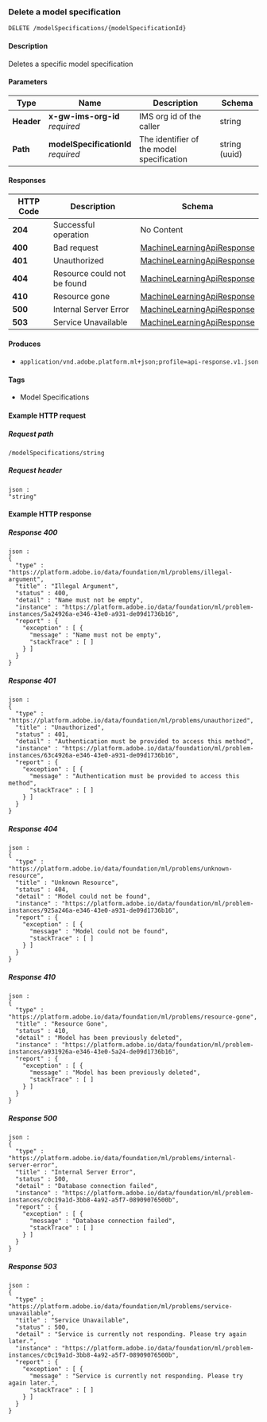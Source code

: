 
<a name="deletemodelspecification"></a>
### Delete a model specification
```
DELETE /modelSpecifications/{modelSpecificationId}
```


#### Description
Deletes a specific model specification


#### Parameters

|Type|Name|Description|Schema|
|---|---|---|---|
|**Header**|**x-gw-ims-org-id**  <br>*required*|IMS org id of the caller|string|
|**Path**|**modelSpecificationId**  <br>*required*|The identifier of the model specification|string (uuid)|


#### Responses

|HTTP Code|Description|Schema|
|---|---|---|
|**204**|Successful operation|No Content|
|**400**|Bad request|[MachineLearningApiResponse](../definitions/MachineLearningApiResponse.md#machinelearningapiresponse)|
|**401**|Unauthorized|[MachineLearningApiResponse](../definitions/MachineLearningApiResponse.md#machinelearningapiresponse)|
|**404**|Resource could not be found|[MachineLearningApiResponse](../definitions/MachineLearningApiResponse.md#machinelearningapiresponse)|
|**410**|Resource gone|[MachineLearningApiResponse](../definitions/MachineLearningApiResponse.md#machinelearningapiresponse)|
|**500**|Internal Server Error|[MachineLearningApiResponse](../definitions/MachineLearningApiResponse.md#machinelearningapiresponse)|
|**503**|Service Unavailable|[MachineLearningApiResponse](../definitions/MachineLearningApiResponse.md#machinelearningapiresponse)|


#### Produces

* `application/vnd.adobe.platform.ml+json;profile=api-response.v1.json`


#### Tags

* Model Specifications


#### Example HTTP request

##### Request path
```
/modelSpecifications/string
```


##### Request header
```
json :
"string"
```


#### Example HTTP response

##### Response 400
```
json :
{
  "type" : "https://platform.adobe.io/data/foundation/ml/problems/illegal-argument",
  "title" : "Illegal Argument",
  "status" : 400,
  "detail" : "Name must not be empty",
  "instance" : "https://platform.adobe.io/data/foundation/ml/problem-instances/5a24926a-e346-43e0-a931-de09d1736b16",
  "report" : {
    "exception" : [ {
      "message" : "Name must not be empty",
      "stackTrace" : [ ]
    } ]
  }
}
```


##### Response 401
```
json :
{
  "type" : "https://platform.adobe.io/data/foundation/ml/problems/unauthorized",
  "title" : "Unauthorized",
  "status" : 401,
  "detail" : "Authentication must be provided to access this method",
  "instance" : "https://platform.adobe.io/data/foundation/ml/problem-instances/63c4926a-e346-43e0-a931-de09d1736b16",
  "report" : {
    "exception" : [ {
      "message" : "Authentication must be provided to access this method",
      "stackTrace" : [ ]
    } ]
  }
}
```


##### Response 404
```
json :
{
  "type" : "https://platform.adobe.io/data/foundation/ml/problems/unknown-resource",
  "title" : "Unknown Resource",
  "status" : 404,
  "detail" : "Model could not be found",
  "instance" : "https://platform.adobe.io/data/foundation/ml/problem-instances/925a246a-e346-43e0-a931-de09d1736b16",
  "report" : {
    "exception" : [ {
      "message" : "Model could not be found",
      "stackTrace" : [ ]
    } ]
  }
}
```


##### Response 410
```
json :
{
  "type" : "https://platform.adobe.io/data/foundation/ml/problems/resource-gone",
  "title" : "Resource Gone",
  "status" : 410,
  "detail" : "Model has been previously deleted",
  "instance" : "https://platform.adobe.io/data/foundation/ml/problem-instances/a931926a-e346-43e0-5a24-de09d1736b16",
  "report" : {
    "exception" : [ {
      "message" : "Model has been previously deleted",
      "stackTrace" : [ ]
    } ]
  }
}
```


##### Response 500
```
json :
{
  "type" : "https://platform.adobe.io/data/foundation/ml/problems/internal-server-error",
  "title" : "Internal Server Error",
  "status" : 500,
  "detail" : "Database connection failed",
  "instance" : "https://platform.adobe.io/data/foundation/ml/problem-instances/c0c19a1d-3bb8-4a92-a5f7-08909076500b",
  "report" : {
    "exception" : [ {
      "message" : "Database connection failed",
      "stackTrace" : [ ]
    } ]
  }
}
```


##### Response 503
```
json :
{
  "type" : "https://platform.adobe.io/data/foundation/ml/problems/service-unavailable",
  "title" : "Service Unavailable",
  "status" : 500,
  "detail" : "Service is currently not responding. Please try again later.",
  "instance" : "https://platform.adobe.io/data/foundation/ml/problem-instances/c0c19a1d-3bb8-4a92-a5f7-08909076500b",
  "report" : {
    "exception" : [ {
      "message" : "Service is currently not responding. Please try again later.",
      "stackTrace" : [ ]
    } ]
  }
}
```



